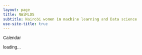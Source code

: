 ```yaml
---
layout: page
title: NWiMLDS
subtitle: Nairobi women in machine learning and Data science
use-site-title: true
---
```

 <link rel="stylesheet" href="/fullcalendar.0/packages/core/main.css" />
  <link rel="stylesheet" href="/fullcalendar.0/packages/daygrid/main.css" />
  <link rel="stylesheet" href="/fullcalendar.0/packages/list/main.css" />
	  
  <script src="/fullcalendar.0/packages/core/main.js"></script>
  <script src="/fullcalendar.0/packages/interaction/main.js"></script>
  <script src="/fullcalendar.0/packages/daygrid/main.js"></script>
  <script src="/fullcalendar.0/packages/list/main.js"></script>
  <script src="/fullcalendar.0/packages/google-calendar/main.js"></script>

  <script>
  
  document.addEventListener('DOMContentLoaded', function() {
    var calendarEl = document.getElementById('calendar');
    var calendar = new FullCalendar.Calendar(calendarEl, {
      plugins: ['interaction', 'dayGrid', 'list', 'googleCalendar' ],
      header: {
        left: ',prev,next,today',
        center: 'title',
        right: 'dayGridMonth,dayGridDay'
      },
      displayEventTime: false, // don't show the time column in list view
      // THIS KEY WON'T WORK IN PRODUCTION!!!
      // To make your own Google API key, follow the directions here:
      // http://fullcalendar.io/docs/google_calendar/
      googleCalendarApiKey: 'AIzaSyD6O2e49eZW0XzgQzcrPr751qtBldszdiU',
      // google calendar API
      events: 'pa6cmu4i96qud9lo6faah4id94@group.calendar.google.com',
      eventClick: function(arg) {
        // opens events in a popup window
        window.open(arg.event.url, 'google-calendar-event', 'width=700,height=600');
        arg.jsEvent.preventDefault() // don't navigate in main tab
      },
      loading: function(bool) {
        document.getElementById('loading').style.display =
          bool ? 'block' : 'none';
      }
    });
    calendar.render();
  });
</script>

<style>
    body {
      margin: 40px 10px;
      padding: 0;
      font-family: Arial, Helvetica Neue, Helvetica, sans-serif;
      font-size: 14px;
    }
  
    #calendar {
      max-width: 900px;
      margin: 0 auto;
    }
  
  </style>
  
 <p>Calendar </p>
	    
<div id='loading'>loading...</div>
	<div id='calendar'></div>
